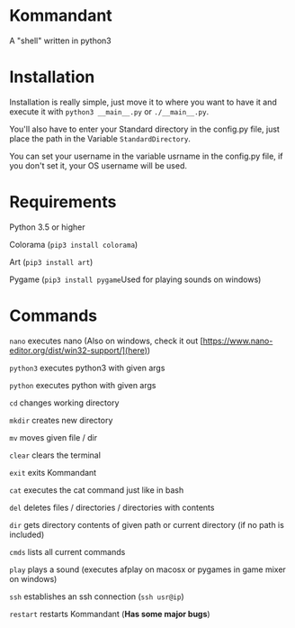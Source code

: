 # Kommandant
A "shell" written in python3

# Installation
Installation is really simple, just move it to where you want to have it and execute it with `python3 __main__.py` or `./__main__.py`.

You'll also have to enter your Standard directory in the config.py file, just place the path in the Variable `StandardDirectory`.

You can set your username in the variable usrname in the config.py file, if you don't set it, your OS username will be used.

# Requirements

Python 3.5 or higher

Colorama (`pip3 install colorama`)

Art (`pip3 install art`)

Pygame (`pip3 install pygame`Used for playing sounds on windows)

# Commands

`nano` executes nano (Also on windows, check it out [https://www.nano-editor.org/dist/win32-support/](here))

`python3` executes python3 with given args

`python` executes python with given args

`cd` changes working directory

`mkdir` creates new directory

`mv` moves given file / dir

`clear` clears the terminal

`exit` exits Kommandant

`cat` executes the cat command just like in bash

`del` deletes files / directories / directories with contents

`dir` gets  directory contents of given path or current directory (if no path is included)

`cmds` lists all current commands

`play` plays a sound (executes afplay on macosx or pygames in game mixer on windows)

`ssh` establishes an ssh connection (`ssh usr@ip`)

`restart` restarts Kommandant (**Has some major bugs**)



